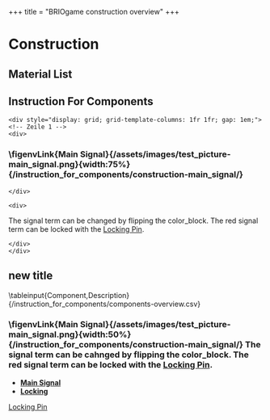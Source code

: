 +++
title = "BRIOgame construction overview"
+++

# Construction

## Material List

## Instruction For Components

~~~ 
<div style="display: grid; grid-template-columns: 1fr 1fr; gap: 1em;">
<!-- Zeile 1 -->
<div>

~~~

### \figenvLink{Main Signal}{/assets/images/test_picture-main_signal.png}{width:75%}{/instruction_for_components/construction-main_signal/}

~~~
</div>

<div>

~~~

The signal term can be changed by flipping the color\_block. The red signal term can be locked with the [Locking Pin](/instruction_for_components/construction-locking_pin/).

~~~
</div>
</div>
~~~



## new title

\tableinput{Component,Description}{/instruction_for_components/components-overview.csv}

### \figenvLink{Main Signal}{/assets/images/test_picture-main_signal.png}{width:50%}{/instruction_for_components/construction-main_signal/} The signal term can be cahnged by flipping the color_block. The red signal term can be locked with the [Locking Pin](/instruction_for_components/construction-locking_pin/).
* **[Main Signal](/instruction_for_components/construction-main_signal/)**
* **[Locking](/instruction_for_components/construction-locking_pin/)**

[Locking Pin](/instruction_for_components/construction-locking_pin/)
